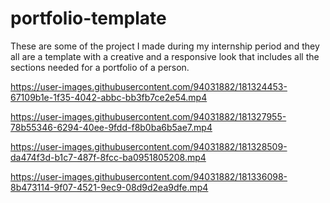 # portfolio-template
These are some of the project I made during my internship period and they all are a template with a creative and a responsive look that includes all the sections needed for a portfolio of a person.


https://user-images.githubusercontent.com/94031882/181324453-67109b1e-1f35-4042-abbc-bb3fb7ce2e54.mp4



https://user-images.githubusercontent.com/94031882/181327955-78b55346-6294-40ee-9fdd-f8b0ba6b5ae7.mp4



https://user-images.githubusercontent.com/94031882/181328509-da474f3d-b1c7-487f-8fcc-ba0951805208.mp4



https://user-images.githubusercontent.com/94031882/181336098-8b473114-9f07-4521-9ec9-08d9d2ea9dfe.mp4

